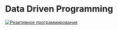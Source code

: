 # Data Driven Programming
[![Реактивное программирование](https://img.youtube.com/vi/7MH8-qQc-48/0.jpg)](https://www.youtube.com/watch?v=7MH8-qQc-48)
